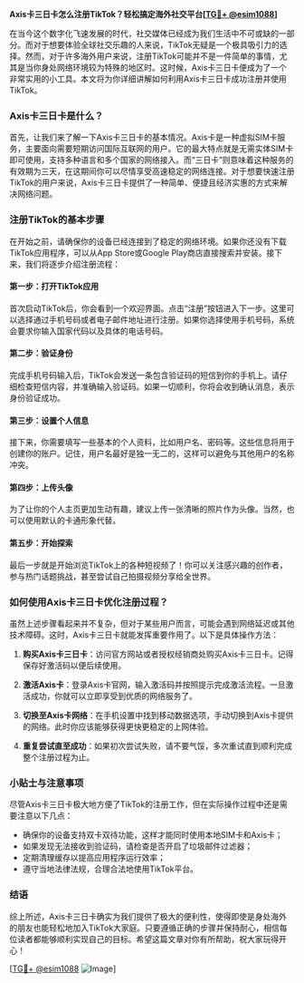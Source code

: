**Axis卡三日卡怎么注册TikTok？轻松搞定海外社交平台[[TG💪+ @esim1088](https://t.me/s/esim1088)]**

在当今这个数字化飞速发展的时代，社交媒体已经成为我们生活中不可或缺的一部分。而对于想要体验全球社交乐趣的人来说，TikTok无疑是一个极具吸引力的选择。然而，对于许多海外用户来说，注册TikTok可能并不是一件简单的事情，尤其是当你身处网络环境较为特殊的地区时。这时候，Axis卡三日卡便成为了一个非常实用的小工具。本文将为你详细讲解如何利用Axis卡三日卡成功注册并使用TikTok。

### Axis卡三日卡是什么？

首先，让我们来了解一下Axis卡三日卡的基本情况。Axis卡是一种虚拟SIM卡服务，主要面向需要短期访问国际互联网的用户。它的最大特点就是无需实体SIM卡即可使用，支持多种语言和多个国家的网络接入。而“三日卡”则意味着这种服务的有效期为三天，在这期间你可以尽情享受高速稳定的网络连接。对于想要快速注册TikTok的用户来说，Axis卡三日卡提供了一种简单、便捷且经济实惠的方式来解决网络问题。

### 注册TikTok的基本步骤

在开始之前，请确保你的设备已经连接到了稳定的网络环境。如果你还没有下载TikTok应用程序，可以从App Store或Google Play商店直接搜索并安装。接下来，我们将逐步介绍注册流程：

#### 第一步：打开TikTok应用

首次启动TikTok后，你会看到一个欢迎界面。点击“注册”按钮进入下一步。这里可以选择通过手机号码或者电子邮件地址进行注册。如果你选择使用手机号码，系统会要求你输入国家代码以及具体的电话号码。

#### 第二步：验证身份

完成手机号码输入后，TikTok会发送一条包含验证码的短信到你的手机上。请仔细检查短信内容，并准确输入验证码。如果一切顺利，你将会收到确认消息，表示身份验证成功。

#### 第三步：设置个人信息

接下来，你需要填写一些基本的个人资料，比如用户名、密码等。这些信息将用于创建你的账户。记住，用户名最好是独一无二的，这样可以避免与其他用户的名称冲突。

#### 第四步：上传头像

为了让你的个人主页更加生动有趣，建议上传一张清晰的照片作为头像。当然，也可以使用默认的卡通形象代替。

#### 第五步：开始探索

最后一步就是开始浏览TikTok上的各种短视频了！你可以关注感兴趣的创作者，参与热门话题挑战，甚至尝试自己拍摄视频分享给全世界。

### 如何使用Axis卡三日卡优化注册过程？

虽然上述步骤看起来并不复杂，但对于某些用户而言，可能会遇到网络延迟或其他技术障碍。这时，Axis卡三日卡就能发挥重要作用了。以下是具体操作方法：

1. **购买Axis卡三日卡**：访问官方网站或者授权经销商处购买Axis卡三日卡。记得保存好激活码以便后续使用。
   
2. **激活Axis卡**：登录Axis卡官网，输入激活码并按照提示完成激活流程。一旦激活成功，你就可以立即享受到优质的网络服务了。

3. **切换至Axis卡网络**：在手机设置中找到移动数据选项，手动切换到Axis卡提供的网络。此时你应该能够获得更快更稳定的上网体验。

4. **重复尝试直至成功**：如果初次尝试失败，请不要气馁，多次重试直到顺利完成整个注册过程为止。

### 小贴士与注意事项

尽管Axis卡三日卡极大地方便了TikTok的注册工作，但在实际操作过程中还是需要注意以下几点：

- 确保你的设备支持双卡双待功能，这样才能同时使用本地SIM卡和Axis卡；
- 如果发现无法接收到验证码，请检查是否开启了垃圾邮件过滤器；
- 定期清理缓存以提高应用程序运行效率；
- 遵守当地法律法规，合理合法地使用TikTok平台。

### 结语

综上所述，Axis卡三日卡确实为我们提供了极大的便利性，使得即使是身处海外的朋友也能轻松地加入TikTok大家庭。只要遵循正确的步骤并保持耐心，相信每位读者都能够顺利实现自己的目标。希望这篇文章对你有所帮助，祝大家玩得开心！

[[TG💪+ @esim1088](https://t.me/s/esim1088) ![Image](https://i.postimg.cc/4NQfJmqS/Snipaste-2025-05-13-00-14-12.png)]